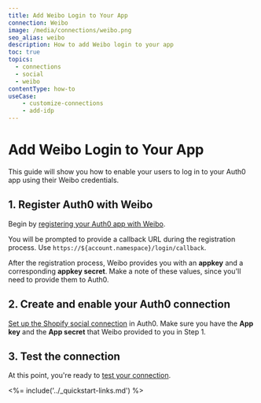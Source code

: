```yaml
---
title: Add Weibo Login to Your App
connection: Weibo
image: /media/connections/weibo.png
seo_alias: weibo
description: How to add Weibo login to your app
toc: true
topics:
  - connections
  - social
  - weibo
contentType: how-to
useCase:
    - customize-connections
    - add-idp
---
```

# Add Weibo Login to Your App

This guide will show you how to enable your users to log in to your Auth0 app using their Weibo credentials.

## 1. Register Auth0 with Weibo

Begin by [registering your Auth0 app with Weibo](https://open.weibo.com/authentication).

You will be prompted to provide a callback URL during the registration process. Use `https://${account.namespace}/login/callback`.

After the registration process, Weibo provides you with an **appkey** and a corresponding **appkey secret**. Make a note of these values, since you'll need to provide them to Auth0.

## 2. Create and enable your Auth0 connection

[Set up the Shopify social connection](/connections/guides/set-up-connections-social) in Auth0. Make sure you have the **App key** and the **App secret** that Weibo provided to you in Step 1.

## 3. Test the connection

At this point, you're ready to [test your connection](/connections/guides/test-connections-social).

<%= include('../_quickstart-links.md') %>
